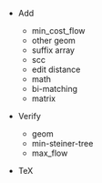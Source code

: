 * Add
    - min_cost_flow
    - other geom
    - suffix array
    - scc
    - edit distance
    - math
    - bi-matching
    - matrix

* Verify
    - geom
    - min-steiner-tree
    - max_flow

* TeX
